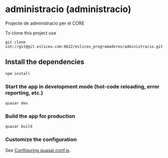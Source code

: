 # administracio (administracio)

Projecte de administracio per el CORE

To clone this project use
```
git clone ssh://git@git.esliceu.com:6622/esliceu_programadores/administracio.git
```
## Install the dependencies
```bash
npm install
```

### Start the app in development mode (hot-code reloading, error reporting, etc.)
```bash
quasar dev
```


### Build the app for production
```bash
quasar build
```

### Customize the configuration
See [Configuring quasar.conf.js](https://quasar.dev/quasar-cli/quasar-conf-js).
